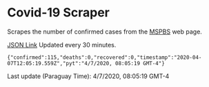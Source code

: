 # Covid-19 Scraper

Scrapes the number of confirmed cases from the [MSPBS](https://www.mspbs.gov.py/covid-19.php) web page.

[JSON Link](https://jmayalag.github.io/covid19-scrape/cases.json)
Updated every 30 minutes.
```
{"confirmed":115,"deaths":0,"recovered":0,"timestamp":"2020-04-07T12:05:19.559Z","pyt":"4/7/2020, 08:05:19 GMT-4"}
```
Last update (Paraguay Time): 4/7/2020, 08:05:19 GMT-4